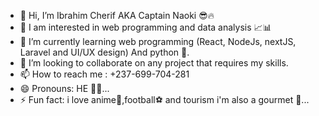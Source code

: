 - 👋 Hi, I’m Ibrahim Cherif AKA Captain Naoki 😎🔥
- 👀 I am interested in web programming and data analysis 📈📊
- 🌱 I’m currently learning web programming (React, NodeJs, nextJS, Laravel and UI/UX design) And python 🐍.
- 💞️ I’m looking to collaborate on any project that requires my skills.
- 📫 How to reach me : +237-699-704-281
- 😄 Pronouns: HE 👦🏽...
- ⚡ Fun fact: i love anime🎴,football⚽ and tourism i'm also a gourmet 🍛...

<!---
CaptainNaoki/CaptainNaoki is a ✨ special ✨ repository because its `README.md` (this file) appears on your GitHub profile.
You can click the Preview link to take a look at your changes.
--->
